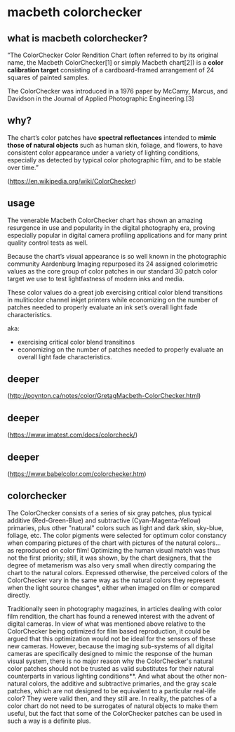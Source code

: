 # macbeth colorchecker

## what is macbeth colorchecker?

“The ColorChecker Color Rendition Chart (often referred to by its original name, the Macbeth ColorChecker[1] or simply Macbeth chart[2]) is a **color calibration target** consisting of a cardboard-framed arrangement of 24 squares of painted samples. 

The ColorChecker was introduced in a 1976 paper by McCamy, Marcus, and Davidson in the Journal of Applied Photographic Engineering.[3]

## why?

The chart’s color patches have **spectral reflectances** intended to **mimic those of natural objects** such as human skin, foliage, and flowers, to have consistent color appearance under a variety of lighting conditions, especially as detected by typical color photographic film, and to be stable over time.”

(https://en.wikipedia.org/wiki/ColorChecker)

## usage

The venerable Macbeth ColorChecker chart has shown an amazing resurgence in use and popularity in the digital photography era, proving especially popular in digital camera profiling applications and for many print quality control tests as well.

Because the chart’s visual appearance is so well known in the photographic community Aardenburg Imaging repurposed its 24 assigned colorimetric values as the core group of color patches in our standard 30 patch color target we use to test lightfastness of modern inks and media.

These color values do a great job exercising critical color blend transitions in muliticolor channel inkjet printers while economizing on the number of patches needed to properly evaluate an ink set’s overall light fade characteristics.

aka:

- exercising critical color blend transitinos
- economizing on the number of patches needed to properly evaluate an overall light fade characteristics.

## deeper

(http://poynton.ca/notes/color/GretagMacbeth-ColorChecker.html)

## deeper

(https://www.imatest.com/docs/colorcheck/)

## deeper

(https://www.babelcolor.com/colorchecker.htm)

## colorchecker

The ColorChecker consists of a series of six gray patches, plus typical additive (Red-Green-Blue) and subtractive (Cyan-Magenta-Yellow) primaries, plus other "natural" colors such as light and dark skin, sky-blue, foliage, etc. The color pigments were selected for optimum color constancy when comparing pictures of the chart with pictures of the natural colors... as reproduced on color film! Optimizing the human visual match was thus not the first priority; still, it was shown, by the chart designers, that the degree of metamerism was also very small when directly comparing the chart to the natural colors. Expressed otherwise, the perceived colors of the ColorChecker vary in the same way as the natural colors they represent when the light source changes*, either when imaged on film or compared directly.

Traditionally seen in photography magazines, in articles dealing with color film rendition, the chart has found a renewed interest with the advent of digital cameras. In view of what was mentioned above relative to the ColorChecker being optimized for film based reproduction, it could be argued that this optimization would not be ideal for the sensors of these new cameras. However, because the imaging sub-systems of all digital cameras are specifically designed to mimic the response of the human visual system, there is no major reason why the ColorChecker's natural color patches should not be trusted as valid substitutes for their natural counterparts in various lighting conditions**. And what about the other non-natural colors, the additive and subtractive primaries, and the gray scale patches, which are not designed to be equivalent to a particular real-life color? They were valid then, and they still are. In reality, the patches of a color chart do not need to be surrogates of natural objects to make them useful, but the fact that some of the ColorChecker patches can be used in such a way is a definite plus.